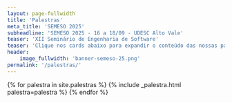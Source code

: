 ```yaml
---
layout: page-fullwidth
title: 'Palestras'
meta_title: 'SEMESO 2025'
subheadline: 'SEMESO 2025 - 16 a 18/09 - UDESC Alto Vale'
teaser: 'XII Seminário de Engenharia de Software'
teaser: 'Clique nos cards abaixo para expandir o conteúdo das nossas palestras!'
header:
    image_fullwidth: 'banner-semeso-25.png'
permalink: '/palestras/'
---
```


{% for palestra in site.palestras %}
{% include _palestra.html palestra=palestra %}
{% endfor %}
